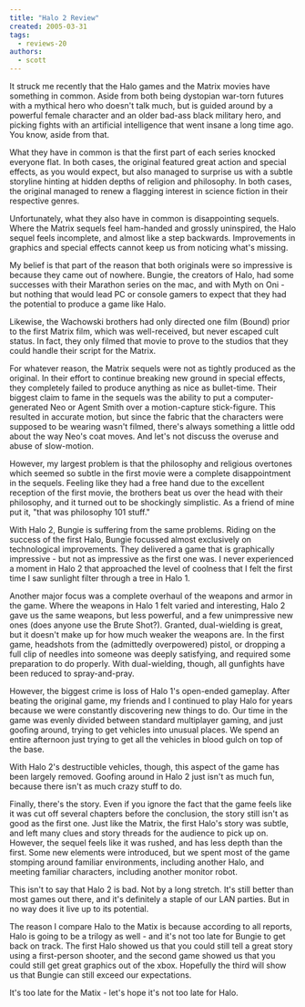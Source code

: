 ```yaml
---
title: "Halo 2 Review"
created: 2005-03-31
tags: 
  - reviews-20
authors: 
  - scott
---
```


It struck me recently that the Halo games and the Matrix movies have something in common. Aside from both being dystopian war-torn futures with a mythical hero who doesn't talk much, but is guided around by a powerful female character and an older bad-ass black military hero, and picking fights with an artificial intelligence that went insane a long time ago. You know, aside from that.

What they have in common is that the first part of each series knocked everyone flat. In both cases, the original featured great action and special effects, as you would expect, but also managed to surprise us with a subtle storyline hinting at hidden depths of religion and philosophy. In both cases, the original managed to renew a flagging interest in science fiction in their respective genres.

Unfortunately, what they also have in common is disappointing sequels. Where the Matrix sequels feel ham-handed and grossly uninspired, the Halo sequel feels incomplete, and almost like a step backwards. Improvements in graphics and special effects cannot keep us from noticing what's missing.

My belief is that part of the reason that both originals were so impressive is because they came out of nowhere. Bungie, the creators of Halo, had some successes with their Marathon series on the mac, and with Myth on Oni - but nothing that would lead PC or console gamers to expect that they had the potential to produce a game like Halo.

Likewise, the Wachowski brothers had only directed one film (Bound) prior to the first Matrix film, which was well-received, but never escaped cult status. In fact, they only filmed that movie to prove to the studios that they could handle their script for the Matrix.

For whatever reason, the Matrix sequels were not as tightly produced as the original. In their effort to continue breaking new ground in special effects, they completely failed to produce anything as nice as bullet-time. Their biggest claim to fame in the sequels was the ability to put a computer-generated Neo or Agent Smith over a motion-capture stick-figure. This resulted in accurate motion, but since the fabric that the characters were supposed to be wearing wasn't filmed, there's always something a little odd about the way Neo's coat moves. And let's not discuss the overuse and abuse of slow-motion.

However, my largest problem is that the philosophy and religious overtones which seemed so subtle in the first movie were a complete disappointment in the sequels. Feeling like they had a free hand due to the excellent reception of the first movie, the brothers beat us over the head with their philosophy, and it turned out to be shockingly simplistic. As a friend of mine put it, "that was philosophy 101 stuff."

With Halo 2, Bungie is suffering from the same problems. Riding on the success of the first Halo, Bungie focussed almost exclusively on technological improvements. They delivered a game that is graphically impressive - but not as impressive as the first one was. I never experienced a moment in Halo 2 that approached the level of coolness that I felt the first time I saw sunlight filter through a tree in Halo 1.

Another major focus was a complete overhaul of the weapons and armor in the game. Where the weapons in Halo 1 felt varied and interesting, Halo 2 gave us the same weapons, but less powerful, and a few unimpressive new ones (does anyone use the Brute Shot?). Granted, dual-wielding is great, but it doesn't make up for how much weaker the weapons are. In the first game, headshots from the (admittedly overpowered) pistol, or dropping a full clip of needles into someone was deeply satisfying, and required some preparation to do properly. With dual-wielding, though, all gunfights have been reduced to spray-and-pray.

However, the biggest crime is loss of Halo 1's open-ended gameplay. After beating the original game, my friends and I continued to play Halo for years because we were constantly discovering new things to do. Our time in the game was evenly divided between standard multiplayer gaming, and just goofing around, trying to get vehicles into unusual places. We spend an entire afternoon just trying to get all the vehicles in blood gulch on top of the base.

With Halo 2's destructible vehicles, though, this aspect of the game has been largely removed. Goofing around in Halo 2 just isn't as much fun, because there isn't as much crazy stuff to do.

Finally, there's the story. Even if you ignore the fact that the game feels like it was cut off several chapters before the conclusion, the story still isn't as good as the first one. Just like the Matrix, the first Halo's story was subtle, and left many clues and story threads for the audience to pick up on. However, the sequel feels like it was rushed, and has less depth than the first. Some new elements were introduced, but we spent most of the game stomping around familiar environments, including another Halo, and meeting familiar characters, including another monitor robot.

This isn't to say that Halo 2 is bad. Not by a long stretch. It's still better than most games out there, and it's definitely a staple of our LAN parties. But in no way does it live up to its potential.

The reason I compare Halo to the Matix is because according to all reports, Halo is going to be a trilogy as well - and it's not too late for Bungie to get back on track. The first Halo showed us that you could still tell a great story using a first-person shooter, and the second game showed us that you could still get great graphics out of the xbox. Hopefully the third will show us that Bungie can still exceed our expectations.

It's too late for the Matix - let's hope it's not too late for Halo.
